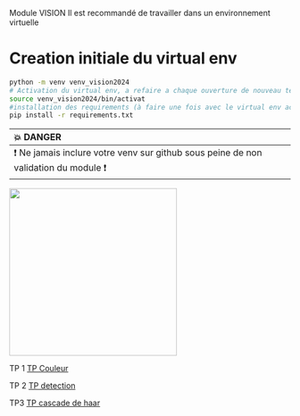 Module VISION
Il est recommandé de travailler dans un environnement virtuelle 
# Creation initiale  du virtual env
``` bash
python -m venv venv_vision2024
# Activation du virtual env, a refaire a chaque ouverture de nouveau terminal
source venv_vision2024/bin/activat
#installation des requirements (à faire une fois avec le virtual env activé)
pip install -r requirements.txt
````
| :boom: DANGER              |
|:---------------------------|
| :exclamation: Ne jamais inclure votre venv sur github sous peine de non validation du module  :exclamation:|


<img src="img/th.jpeg" height="300">

TP 1 [TP Couleur ](TP_couleur.md)

TP 2 [TP detection ](TP_detection.md)

TP3 [TP cascade de haar](TP_cascade_de_haar.md)
